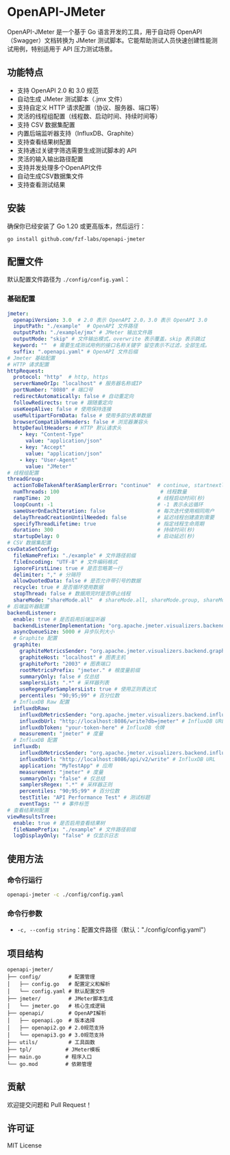 # OpenAPI-JMeter

OpenAPI-JMeter 是一个基于 Go 语言开发的工具，用于自动将 OpenAPI（Swagger）文档转换为 JMeter 测试脚本。它能帮助测试人员快速创建性能测试用例，特别适用于 API 压力测试场景。

## 功能特点

- 支持 OpenAPI 2.0 和 3.0 规范
- 自动生成 JMeter 测试脚本（.jmx 文件）
- 支持自定义 HTTP 请求配置（协议、服务器、端口等）
- 灵活的线程组配置（线程数、启动时间、持续时间等）
- 支持 CSV 数据集配置
- 内置后端监听器支持（InfluxDB、Graphite）
- 支持查看结果树配置
- 支持通过关键字筛选需要生成测试脚本的 API
- 灵活的输入输出路径配置
- 支持并发处理多个OpenAPI文件
- 自动生成CSV数据集文件
- 支持查看测试结果

## 安装

确保你已经安装了 Go 1.20 或更高版本，然后运行：

```
go install github.com/fzf-labs/openapi-jmeter
```

## 配置文件

默认配置文件路径为 `./config/config.yaml`：

### 基础配置
```yaml
jmeter:
  openapiVersion: 3.0  # 2.0 表示 OpenAPI 2.0，3.0 表示 OpenAPI 3.0
  inputPath: "./example"  # OpenAPI 文件路径
  outputPath: "./example/jmx" # JMeter 输出文件路
  outputMode: "skip" # 文件输出模式，overwrite 表示覆盖，skip 表示跳过
  keyword: ""  # 需要生成测试用例的接口名称关键字 留空表示不过滤，全部生成。
  suffix: ".openapi.yaml" # OpenAPI 文件后缀
# Jmeter 基础配置
# HTTP 请求配置
httpRequest:
  protocol: "http"  # http, https
  serverNameOrIp: "localhost" # 服务器名称或IP
  portNumber: "8080" # 端口号
  redirectAutomatically: false # 自动重定向
  followRedirects: true # 跟随重定向
  useKeepAlive: false # 使用保持连接
  useMultipartFormData: false # 使用多部分表单数据
  browserCompatibleHeaders: false # 浏览器兼容头
  httpDefaultHeaders: # HTTP 默认请求头
    - key: "Content-Type"
      value: "application/json"
    - key: "Accept"
      value: "application/json"
    - key: "User-Agent" 
      value: "JMeter"
# 线程组配置
threadGroup:
  actionToBeTakenAfterASamplerError: "continue"  # continue, startnextloop, stopthread, stoptest
  numThreads: 100                                 # 线程数量
  rampTime: 20                                   # 线程启动时间(秒)
  loopCount: -1                                  # -1 表示永远循环
  sameUserOnEachIteration: false                 # 每次迭代使用相同用户
  delayThreadCreationUntilNeeded: false          # 延迟线程创建直到需要
  specifyThreadLifetime: true                    # 指定线程生命周期
  duration: 300                                  # 持续时间(秒)
  startupDelay: 0                                # 启动延迟(秒)
# CSV 数据集配置
csvDataSetConfig:
  fileNamePrefix: "./example" # 文件路径前缀
  fileEncoding: "UTF-8" # 文件编码格式
  ignoreFirstLine: true # 是否忽略第一行
  delimiter: "," # 分隔符
  allowQuotedData: false # 是否允许带引号的数据
  recycle: true # 是否循环使用数据
  stopThread: false # 数据用完时是否停止线程
  shareMode: "shareMode.all"  # shareMode.all, shareMode.group, shareMode.thread
# 后端监听器配置
backendListener:
  enable: true # 是否启用后端监听器
  backendListenerImplementation: "org.apache.jmeter.visualizers.backend.influxdb.InfluxdbBackendListenerClient" # 后端监听器实现
  asyncQueueSize: 5000 # 异步队列大小 
  # Graphite 配置
  graphite:
    graphiteMetricsSender: "org.apache.jmeter.visualizers.backend.graphite.TextGraphiteMetricsSender" # 图表配置  
    graphiteHost: "localhost" # 图表主机
    graphitePort: "2003" # 图表端口
    rootMetricsPrefix: "jmeter." # 根度量前缀
    summaryOnly: false # 仅总结
    samplersList: ".*" # 采样器列表
    useRegexpForSamplersList: true # 使用正则表达式
    percentiles: "90;95;99" # 百分位数
  # InfluxDB Raw 配置
  influxdbRaw:
    influxdbMetricsSender: "org.apache.jmeter.visualizers.backend.influxdb.HttpMetricsSender" # InfluxDB 配置
    influxdbUrl: "http://localhost:8086/write?db=jmeter" # InfluxDB URL
    influxdbToken: "your-token-here" # InfluxDB 令牌
    measurement: "jmeter" # 度量
  # InfluxDB 配置
  influxdb:
    influxdbMetricsSender: "org.apache.jmeter.visualizers.backend.influxdb.HttpMetricsSender" # InfluxDB 配置
    influxdbUrl: "http://localhost:8086/api/v2/write" # InfluxDB URL
    application: "MyTestApp" # 应用
    measurement: "jmeter" # 度量
    summaryOnly: "false" # 仅总结
    samplersRegex: ".*" # 采样器正则
    percentiles: "90;95;99" # 百分位数
    testTitle: "API Performance Test" # 测试标题
    eventTags: "" # 事件标签
# 查看结果树配置
viewResultsTree:
  enable: true # 是否启用查看结果树
  fileNamePrefix: "./example" # 文件路径前缀
  logDisplayOnly: "false" # 仅显示日志  
```
## 使用方法

### 命令行运行

```bash
openapi-jmeter -c ./config/config.yaml
```

### 命令行参数

- `-c, --config string`：配置文件路径（默认："./config/config.yaml"）

## 项目结构

```
openapi-jmeter/
├── config/         # 配置管理
│   ├── config.go   # 配置定义和解析
│   └── config.yaml # 默认配置文件
├── jmeter/         # JMeter脚本生成
│   └── jmeter.go   # 核心生成逻辑
├── openapi/        # OpenAPI解析
│   ├── openapi.go  # 版本选择
│   ├── openapi2.go # 2.0规范支持
│   └── openapi3.go # 3.0规范支持  
├── utils/          # 工具函数
├── tpl/           # JMeter模板
├── main.go        # 程序入口
└── go.mod         # 依赖管理
```

## 贡献

欢迎提交问题和 Pull Request！

## 许可证

MIT License